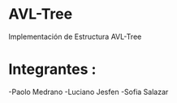 # AVL-Tree
Implementación de Estructura AVL-Tree
# Integrantes :
-Paolo Medrano
-Luciano Jesfen
-Sofia Salazar
